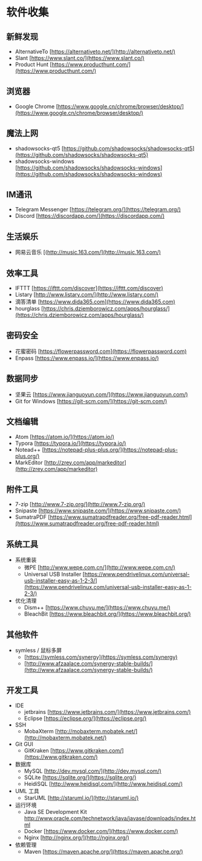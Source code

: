 # 软件收集

## 新鲜发现

- AlternativeTo [https://alternativeto.net/](http://alternativeto.net/)
- Slant   [https://www.slant.co/](https://www.slant.co/)
- Product Hunt  [https://www.producthunt.com/](https://www.producthunt.com/)

## 浏览器
- Google Chrome [https://www.google.cn/chrome/browser/desktop/](https://www.google.cn/chrome/browser/desktop/)

## 魔法上网

- shadowsocks-qt5  [https://github.com/shadowsocks/shadowsocks-qt5](https://github.com/shadowsocks/shadowsocks-qt5)  
- shadowsocks-windows  [https://github.com/shadowsocks/shadowsocks-windows](https://github.com/shadowsocks/shadowsocks-windows)

## IM通讯

- Telegram Messenger  [https://telegram.org/](https://telegram.org/)
- Discord  [https://discordapp.com/](https://discordapp.com/)

## 生活娱乐
- 网易云音乐  [(http://music.163.com/](http://music.163.com/)

## 效率工具

- IFTTT  [https://ifttt.com/discover](https://ifttt.com/discover)
- Listary  [http://www.listary.com/](http://www.listary.com/)
- 滴答清单    [https://www.dida365.com](https://www.dida365.com)
- hourglass  [https://chris.dziemborowicz.com/apps/hourglass/](https://chris.dziemborowicz.com/apps/hourglass/)

## 密码安全

- 花蜜密码  [https://flowerpassword.com](https://flowerpassword.com)
- Enpass [https://www.enpass.io/](https://www.enpass.io/)

## 数据同步

- 坚果云  [https://www.jianguoyun.com/](https://www.jianguoyun.com/)
- Git for Windows  [https://git-scm.com/](https://git-scm.com/)

## 文档编辑

- Atom  [https://atom.io/](https://atom.io/)
- Typora [https://typora.io/](https://typora.io/)
- Notead++  [https://notepad-plus-plus.org/](https://notepad-plus-plus.org/)
- MarkEditor  [http://zrey.com/app/markeditor](http://zrey.com/app/markeditor)


## 附件工具
- 7-zip  [http://www.7-zip.org/](http://www.7-zip.org/)
- Snipaste  [https://www.snipaste.com/](https://www.snipaste.com/)
- SumatraPDF  [https://www.sumatrapdfreader.org/free-pdf-reader.html](https://www.sumatrapdfreader.org/free-pdf-reader.html)

## 系统工具

- 系统重装
  - 微PE  [http://www.wepe.com.cn/](http://www.wepe.com.cn/)
  - Universal USB Installer  [https://www.pendrivelinux.com/universal-usb-installer-easy-as-1-2-3/](https://www.pendrivelinux.com/universal-usb-installer-easy-as-1-2-3/)
- 优化清理
  - Dism++  [https://www.chuyu.me/](https://www.chuyu.me/)
  - BleachBit  [https://www.bleachbit.org/](https://www.bleachbit.org/)


## 其他软件

- symless /  鼠标多屏
    - [https://symless.com/synergy](https://symless.com/synergy)
    - [http://www.afzaalace.com/synergy-stable-builds/](http://www.afzaalace.com/synergy-stable-builds/)



## 开发工具

- IDE
  - jetbrains  [https://www.jetbrains.com/](https://www.jetbrains.com/)
  - Eclipse  [https://eclipse.org/](https://eclipse.org/)
- SSH
  - MobaXterm  [http://mobaxterm.mobatek.net/](http://mobaxterm.mobatek.net/)
- Git GUI
  - GitKraken  [https://www.gitkraken.com/](https://www.gitkraken.com/)
- 数据库
  - MySQL  [http://dev.mysql.com/](http://dev.mysql.com/)
  - SQLite  [https://sqlite.org/](https://sqlite.org/)
  - HeidiSQL  [http://www.heidisql.com/](http://www.heidisql.com/)
- UML 工具
  - StarUML  [http://staruml.io/](http://staruml.io/)
- 运行环境
  - Java SE Development Kit [http://www.oracle.com/technetwork/java/javase/downloads/index.html   ](http://www.oracle.com/technetwork/java/javase/downloads/index.html)
  - Docker  [https://www.docker.com/](https://www.docker.com/)
  - Nginx  [http://nginx.org/](http://nginx.org/)
- 依赖管理
  - Maven  [https://maven.apache.org/](https://maven.apache.org/)
